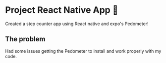 # Project React Native App 📱

Created a step counter app using React native and expo's Pedometer! 

## The problem

Had some issues getting the Pedometer to install and work properly with my code. 

